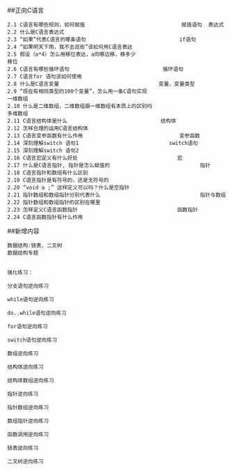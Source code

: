##正向C语言
								
	2.1 C语言有哪些规则，如何赋值								赋值语句  表达式
	2.2 什么是C语言表达式								
	2.3 “如果”代表C语言的哪条语句								if语句
	2.4 “如果明天下雨，我不去逛街”该如何用C语言表达	
	2.5 假设（a*4）怎么用移位表达，a向哪边移，移多少								移位
	2.6 C语言有哪些循环语句								循环语句
	2.7 C语言for 语句该如何使用								
	2.8 什么是C语言变量								变量、变量类型
	2.9 “现在有相同类型的100个变量”，怎么用一条C语句实现								一维数组
	2.10 什么是二维数组，二维数组跟一维数组有本质上的区别吗								多维数组
	2.11 C语言结构体是什么								结构体
	2.12 怎样合理的运用C语言结构体								
	2.13 C语言变参函数有什么作用								变参函数
	2.14 深刻理解switch 语句1								switch语句
	2.15 深刻理解switch 语句2								
	2.16 C语言宏定义有什么好处								宏
	2.17 什么是C语言指针, 指针是怎么赋值的								指针
	2.18 C语言指针和数组有什么区别								
	2.19 C语言指针是有符号的，还是无符号的								
	2.20 “void a ;” 这样定义可以吗？什么是空指针								
	2.21 指针数组和数组指针分别代表什么								指针与数组
	2.22 指针数组和数组指针的区别在哪里								
	2.23 怎样定义C语言函数指针								函数指针
	2.24 C语言函数指针有什么作用								
								
##新增内容								
									
	数据结构:链表、二叉树								
	数据结构专题
															
								
	强化练习：								
									
	分支语句逆向练习								
									
	while语句逆向练习								
									
	do..while语句逆向练习								
									
	for语句逆向练习								
									
	switch语句逆向练习								
									
	数组逆向练习								
									
	结构体逆向练习								
									
	结构体数组逆向练习								
									
	指针逆向练习								
									
	指针数组逆向练习								
									
	数组指针逆向练习								
									
	函数调用逆向练习								
									
	链表逆向练习								
									
	二叉树逆向练习								

